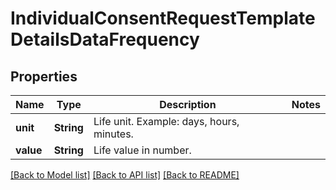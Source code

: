# IndividualConsentRequestTemplateDetailsDataFrequency

## Properties

Name | Type | Description | Notes
------------ | ------------- | ------------- | -------------
**unit** | **String** | Life unit. Example: days, hours, minutes. | 
**value** | **String** | Life value in number. | 

[[Back to Model list]](../README.md#documentation-for-models) [[Back to API list]](../README.md#documentation-for-api-endpoints) [[Back to README]](../README.md)


